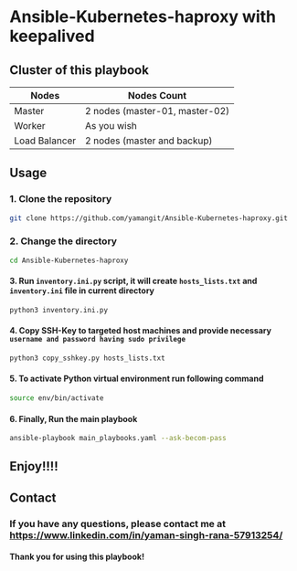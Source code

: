 # Ansible-Kubernetes-haproxy with keepalived
## Cluster of this playbook
|    Nodes     |            Nodes Count          |
|--------------|---------------------------------|
| Master       | 2 nodes (master-01, master-02)  |
| Worker       | As you wish                     |
| Load Balancer| 2 nodes (master and backup)      |


## Usage

### 1. Clone the repository
```bash
git clone https://github.com/yamangit/Ansible-Kubernetes-haproxy.git
```

### 2. Change the directory
```bash
cd Ansible-Kubernetes-haproxy
```

#### 3. Run `inventory.ini.py` script, it will create `hosts_lists.txt` and `inventory.ini` file in current directory
```bash
python3 inventory.ini.py
```

#### 4. Copy SSH-Key to targeted host machines and provide necessary `username and password having sudo privilege`
```bash
python3 copy_sshkey.py hosts_lists.txt
```

#### 5. To activate Python virtual environment run following command
```bash
source env/bin/activate
```
#### 6. Finally, Run the main playbook
```bash
ansible-playbook main_playbooks.yaml --ask-becom-pass
```
## Enjoy!!!!


## Contact
### If you have any questions, please contact me at https://www.linkedin.com/in/yaman-singh-rana-57913254/
#### Thank you for using this playbook!
